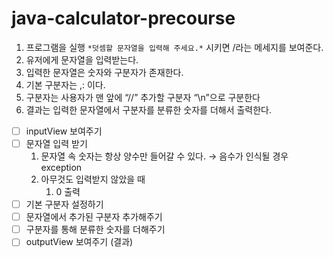 # java-calculator-precourse

1. 프로그램을 실행 `*덧셈할 문자열을 입력해 주세요.*` 시키면 /라는 메세지를 보여준다.
2. 유저에게 문자열을 입력받는다.
3. 입력한 문자열은 숫자와 구분자가 존재한다.
4. 기본 구분자는 ,: 이다.
5. 구분자는 사용자가 맨 앞에 “//” 추가할 구분자 “\n”으로 구분한다
6. 결과는 입력한 문자열에서 구분자를 분류한 숫자를 더해서 출력한다.

- [ ]  inputView 보여주기
- [ ]  문자열 입력 받기
    1. 문자열 속 숫자는 항상 양수만 들어갈 수 있다. → 음수가 인식될 경우 exception
    2. 아무것도 입력받지 않았을 때
        1. 0 출력
- [ ]  기본 구분자 설정하기
- [ ]  문자열에서 추가된 구분자 추가해주기
- [ ]  구분자를 통해 분류한 숫자를 더해주기
- [ ]  outputView 보여주기 (결과)